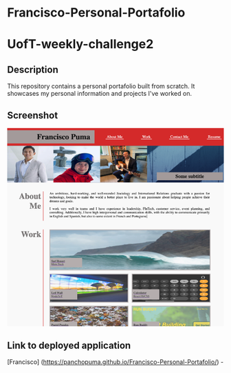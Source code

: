 # Francisco-Personal-Portafolio
# UofT-weekly-challenge2

## Description

This repository contains a personal portafolio built from scratch. It showcases my personal information and projects I've worked on. 

## Screenshot

![ScreenShot](/assets/images/sample.jpeg)

## Link to deployed application

[Francisco] (https://panchopuma.github.io/Francisco-Personal-Portafolio/) - 

